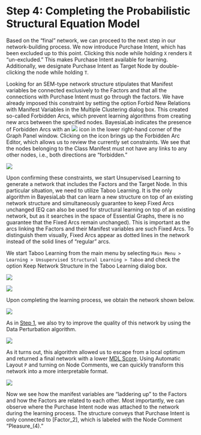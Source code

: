 # Step 4: Completing the Probabilistic Structural Equation Model

Based on the “final” network, we can proceed to the next step in our network-building process. We now introduce Purchase Intent, which has been excluded up to this point. Clicking this node while holding `X` renders it “un-excluded.” This makes Purchase Intent available for learning. Additionally, we designate Purchase Intent as Target Node by double-clicking the node while holding `T`.

Looking for an SEM-type network structure stipulates that Manifest variables be connected exclusively to the Factors and that all the connections with Purchase Intent must go through the factors. We have already imposed this constraint by setting the option Forbid New Relations with Manifest Variables in the Multiple Clustering dialog box. This created so-called Forbidden Arcs, which prevent learning algorithms from creating new arcs between the specified nodes. BayesiaLab indicates the presence of Forbidden Arcs with an ![](https://res.cloudinary.com/dvr3obmlj/image/upload/v1686184142/BayesiaLab\_Icons/forbidden-arcs\_aj8acf.svg) icon in the lower right-hand corner of the Graph Panel window. Clicking on the icon brings up the Forbidden Arc Editor, which allows us to review the currently set constraints. We see that the nodes belonging to the Class Manifest must not have any links to any other nodes, i.e., both directions are “forbidden.”

![](https://bayesia.clickhelp.co/resources/Storage/bayesialab-knowledge-hub/8-PSEM\_V2-web-resources/image/2015-07-08\_16-53-411.png)

Upon confirming these constraints, we start Unsupervised Learning to generate a network that includes the Factors and the Target Node. In this particular situation, we need to utilize Taboo Learning. It is the only algorithm in BayesiaLab that can learn a new structure on top of an existing network structure and simultaneously guarantee to keep Fixed Arcs unchanged (EQ can also be used for structural learning on top of an existing network, but as it searches in the space of Essential Graphs, there is no guarantee that the Fixed Arcs remain unchanged). This is important as the arcs linking the Factors and their Manifest variables are such Fixed Arcs. To distinguish them visually, Fixed Arcs appear as dotted lines in the network instead of the solid lines of “regular” arcs.

We start Taboo Learning from the main menu by selecting `Main Menu > Learning > Unsupervised Structural Learning > Taboo` and check the option Keep Network Structure in the Taboo Learning dialog box.

![](https://bayesia.clickhelp.co/resources/Storage/bayesialab-knowledge-hub/8-PSEM\_V2-web-resources/image/2015-09-06\_17-15-101.png)

![](https://bayesia.clickhelp.co/resources/Storage/bayesialab-knowledge-hub/8-PSEM\_V2-web-resources/image/2015-08-10\_20-26-141.png)

Upon completing the learning process, we obtain the network shown below.

![](https://bayesia.clickhelp.co/resources/Storage/bayesialab-knowledge-hub/8-PSEM\_V2-web-resources/image/2015-09-06\_17-16-291.png)

As in [Step 1](step-1-unsupervised-learning.md), we also try to improve the quality of this network by using the Data Perturbation algorithm.

![](https://bayesia.clickhelp.co/resources/Storage/bayesialab-knowledge-hub/8-PSEM\_V2-web-resources/image/2015-09-06\_17-21-101.png)

As it turns out, this algorithm allowed us to escape from a local optimum and returned a final network with a lower [MDL Score](../../key-concepts/minimum-description-length-score/). Using Automatic Layout `P` and turning on Node Comments, we can quickly transform this network into a more interpretable format.

![](https://bayesia.clickhelp.co/resources/Storage/bayesialab-knowledge-hub/8-PSEM\_V2-web-resources/image/111.png)

Now we see how the manifest variables are “laddering up” to the Factors and how the Factors are related to each other. Most importantly, we can observe where the Purchase Intent node was attached to the network during the learning process. The structure conveys that Purchase Intent is only connected to \[Factor\_2], which is labeled with the Node Comment “Pleasure\_(4).”
